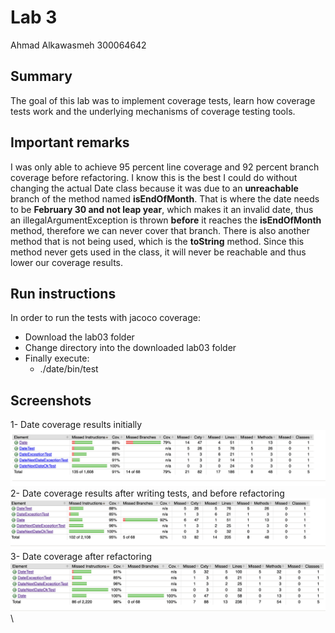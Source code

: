 # Lab 3
Ahmad Alkawasmeh 
300064642

## Summary
The goal of this lab was to implement coverage tests, learn how coverage tests work and the underlying mechanisms of coverage testing tools. 

## Important remarks
I was only able to achieve 95 percent line coverage and 92 percent branch coverage before refactoring. I know this is the best I could do without changing the actual Date class because it was due to an **unreachable** branch of the method named **isEndOfMonth**. That is where the date needs to be **February 30 and not leap year**, which makes it an invalid date, thus an illegalArgumentException is thrown **before** it reaches the **isEndOfMonth** method, therefore we can never cover that branch. There is also another method that is not being used, which is the **toString** method. Since this method never gets used in the class, it will never be reachable and thus lower our coverage results. 

## Run instructions

In order to run the tests with jacoco coverage: 
- Download the lab03 folder
- Change directory into the downloaded lab03 folder 
- Finally execute: 
	- ./date/bin/test  


## Screenshots
1- Date coverage results initially\
![DateCoverage](https://github.com/ahmadalkawasmeh/seg3103_playground/blob/main/lab03/assets/DateCoverageBefore.png)\
2- Date coverage results after writing tests, and before refactoring\
![DateCoverageTests](https://github.com/ahmadalkawasmeh/seg3103_playground/blob/main/lab03/assets/DateCoverageAfterTests.png)\
3- Date coverage after refactoring\
![DateCoverageRefactoring](https://github.com/ahmadalkawasmeh/seg3103_playground/blob/main/lab03/assets/DateCoverageAfterRefactoring.png)\
